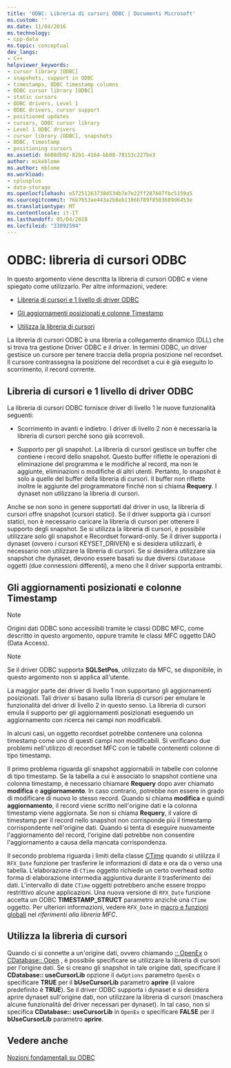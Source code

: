 ```yaml
---
title: 'ODBC: Libreria di cursori ODBC | Documenti Microsoft'
ms.custom: ''
ms.date: 11/04/2016
ms.technology:
- cpp-data
ms.topic: conceptual
dev_langs:
- C++
helpviewer_keywords:
- cursor library [ODBC]
- snapshots, support in ODBC
- timestamps, ODBC timestamp columns
- ODBC cursor library [ODBC]
- static cursors
- ODBC drivers, Level 1
- ODBC drivers, cursor support
- positioned updates
- cursors, ODBC cursor library
- Level 1 ODBC drivers
- cursor library [ODBC], snapshots
- ODBC, timestamp
- positioning cursors
ms.assetid: 6608db92-82b1-4164-bb08-78153c227be3
author: mikeblome
ms.author: mblome
ms.workload:
- cplusplus
- data-storage
ms.openlocfilehash: e57251263738d534b7e7e22ff287607fbc5159a5
ms.sourcegitcommit: 76b7653ae443a2b8eb1186b789f8503609d6453e
ms.translationtype: MT
ms.contentlocale: it-IT
ms.lasthandoff: 05/04/2018
ms.locfileid: "33092594"
---
```

# <a name="odbc-the-odbc-cursor-library"></a>ODBC: libreria di cursori ODBC
In questo argomento viene descritta la libreria di cursori ODBC e viene spiegato come utilizzarlo. Per altre informazioni, vedere:  
  
-   [Libreria di cursori e 1 livello di driver ODBC](#_core_the_cursor_library_and_level_1_odbc_drivers)  
  
-   [Gli aggiornamenti posizionati e colonne Timestamp](#_core_positioned_updates_and_timestamp_columns)  
  
-   [Utilizza la libreria di cursori](#_core_using_the_cursor_library)  
  
 La libreria di cursori ODBC è una libreria a collegamento dinamico (DLL) che si trova tra gestione Driver ODBC e il driver. In termini ODBC, un driver gestisce un cursore per tenere traccia della propria posizione nel recordset. Il cursore contrassegna la posizione del recordset a cui è già eseguito lo scorrimento, il record corrente.  
  
##  <a name="_core_the_cursor_library_and_level_1_odbc_drivers"></a> Libreria di cursori e 1 livello di driver ODBC  
 La libreria di cursori ODBC fornisce driver di livello 1 le nuove funzionalità seguenti:  
  
-   Scorrimento in avanti e indietro. I driver di livello 2 non è necessaria la libreria di cursori perché sono già scorrevoli.  
  
-   Supporto per gli snapshot. La libreria di cursori gestisce un buffer che contiene i record dello snapshot. Questo buffer riflette le operazioni di eliminazione del programma e le modifiche al record, ma non le aggiunte, eliminazioni o modifiche di altri utenti. Pertanto, lo snapshot è solo a quelle del buffer della libreria di cursori. Il buffer non riflette inoltre le aggiunte del programmatore finché non si chiama **Requery**. I dynaset non utilizzano la libreria di cursori.  
  
 Anche se non sono in genere supportati dal driver in uso, la libreria di cursori offre snapshot (cursori statici). Se il driver supporta già i cursori statici, non è necessario caricare la libreria di cursori per ottenere il supporto degli snapshot. Se si utilizza la libreria di cursori, è possibile utilizzare solo gli snapshot e Recordset forward-only. Se il driver supporta i dynaset (ovvero i cursori KEYSET_DRIVEN) e si desidera utilizzarli, è necessario non utilizzare la libreria di cursori. Se si desidera utilizzare sia snapshot che dynaset, devono essere basati su due diversi `CDatabase` oggetti (due connessioni differenti), a meno che il driver supporta entrambi.  
  
##  <a name="_core_positioned_updates_and_timestamp_columns"></a> Gli aggiornamenti posizionati e colonne Timestamp  
  
> [!NOTE]
>  Origini dati ODBC sono accessibili tramite le classi ODBC MFC, come descritto in questo argomento, oppure tramite le classi MFC oggetto DAO (Data Access).  
  
> [!NOTE]
>  Se il driver ODBC supporta **SQLSetPos**, utilizzato da MFC, se disponibile, in questo argomento non si applica all'utente.  
  
 La maggior parte dei driver di livello 1 non supportano gli aggiornamenti posizionati. Tali driver si basano sulla libreria di cursori per emulare le funzionalità del driver di livello 2 in questo senso. La libreria di cursori emula il supporto per gli aggiornamenti posizionati eseguendo un aggiornamento con ricerca nei campi non modificabili.  
  
 In alcuni casi, un oggetto recordset potrebbe contenere una colonna timestamp come uno di questi campi non modificabili. Si verificano due problemi nell'utilizzo di recordset MFC con le tabelle contenenti colonne di tipo timestamp.  
  
 Il primo problema riguarda gli snapshot aggiornabili in tabelle con colonne di tipo timestamp. Se la tabella a cui è associato lo snapshot contiene una colonna timestamp, è necessario chiamare **Requery** dopo aver chiamato **modifica** e **aggiornamento**. In caso contrario, potrebbe non essere in grado di modificare di nuovo lo stesso record. Quando si chiama **modifica** e quindi **aggiornamento**, il record viene scritto nell'origine dati e la colonna timestamp viene aggiornata. Se non si chiama **Requery**, il valore di timestamp per il record nello snapshot non corrisponde più il timestamp corrispondente nell'origine dati. Quando si tenta di eseguire nuovamente l'aggiornamento del record, l'origine dati potrebbe non consentire l'aggiornamento a causa della mancata corrispondenza.  
  
 Il secondo problema riguarda i limiti della classe [CTime](../../atl-mfc-shared/reference/ctime-class.md) quando si utilizza il `RFX_Date` funzione per trasferire le informazioni di data e ora da o verso una tabella. L'elaborazione di `CTime` oggetto richiede un certo overhead sotto forma di elaborazione intermedia aggiuntiva durante il trasferimento dei dati. L'intervallo di date `CTime` oggetti potrebbero anche essere troppo restrittivo alcune applicazioni. Una nuova versione di `RFX_Date` funzione accetta un ODBC **TIMESTAMP_STRUCT** parametro anziché una `CTime` oggetto. Per ulteriori informazioni, vedere `RFX_Date` in [macro e funzioni globali](../../mfc/reference/mfc-macros-and-globals.md) nel *riferimenti alla libreria MFC*.  

  
##  <a name="_core_using_the_cursor_library"></a> Utilizza la libreria di cursori  
 Quando ci si connette a un'origine dati, ovvero chiamando [:: OpenEx](../../mfc/reference/cdatabase-class.md#openex) o [CDatabase:: Open](../../mfc/reference/cdatabase-class.md#open) , è possibile specificare se utilizzare la libreria di cursori per l'origine dati. Se si creano gli snapshot in tale origine dati, specificare il **CDatabase:: useCursorLib** opzione il `dwOptions` parametro `OpenEx` o specificare **TRUE** per il  **bUseCursorLib** parametro **aprire** (il valore predefinito è **TRUE**). Se il driver ODBC supporta i dynaset e si desidera aprire dynaset sull'origine dati, non utilizzare la libreria di cursori (maschera alcune funzionalità del driver necessari per dynaset). In tal caso, non si specifica **CDatabase:: useCursorLib** in `OpenEx` o specificare **FALSE** per il **bUseCursorLib** parametro **aprire**.  
  
## <a name="see-also"></a>Vedere anche  
 [Nozioni fondamentali su ODBC](../../data/odbc/odbc-basics.md)